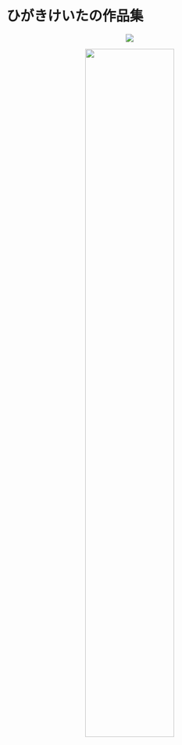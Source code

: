# ひがきけいたの作品集

<p align ="center">

<img src="https://user-images.githubusercontent.com/41051390/79429376-6326d280-8002-11ea-9927-ca3aad57497b.png">



</p>
<p align ="center">

<img src="https://user-images.githubusercontent.com/41051390/79428555-476efc80-8001-11ea-9a16-73b649bd3b45.png" height=60% width=60% >

